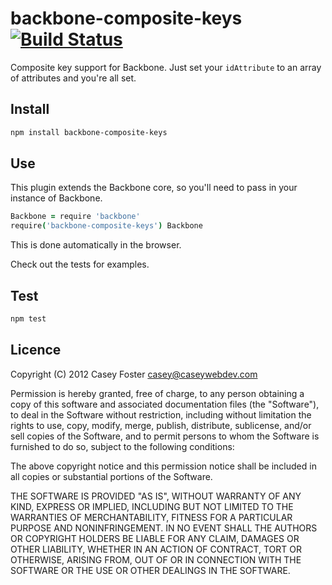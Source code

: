 backbone-composite-keys [![Build Status](https://secure.travis-ci.org/caseywebdev/backbone-composite-keys.png)](http://travis-ci.org/caseywebdev/backbone-composite-keys)
=============

Composite key support for Backbone. Just set your `idAttribute` to an array of attributes and you're all set.

Install
-------

```bash
npm install backbone-composite-keys
```

Use
---

This plugin extends the Backbone core, so you'll need to pass in your instance of Backbone.

```coffee
Backbone = require 'backbone'
require('backbone-composite-keys') Backbone
```

This is done automatically in the browser.

Check out the tests for examples.

Test
----

```bash
npm test
```

Licence
-------

Copyright (C) 2012 Casey Foster <casey@caseywebdev.com>

Permission is hereby granted, free of charge, to any person obtaining a copy
of this software and associated documentation files (the "Software"), to deal
in the Software without restriction, including without limitation the rights
to use, copy, modify, merge, publish, distribute, sublicense, and/or sell
copies of the Software, and to permit persons to whom the Software is
furnished to do so, subject to the following conditions:

The above copyright notice and this permission notice shall be included in all
copies or substantial portions of the Software.

THE SOFTWARE IS PROVIDED "AS IS", WITHOUT WARRANTY OF ANY KIND, EXPRESS OR
IMPLIED, INCLUDING BUT NOT LIMITED TO THE WARRANTIES OF MERCHANTABILITY,
FITNESS FOR A PARTICULAR PURPOSE AND NONINFRINGEMENT. IN NO EVENT SHALL THE
AUTHORS OR COPYRIGHT HOLDERS BE LIABLE FOR ANY CLAIM, DAMAGES OR OTHER
LIABILITY, WHETHER IN AN ACTION OF CONTRACT, TORT OR OTHERWISE, ARISING FROM,
OUT OF OR IN CONNECTION WITH THE SOFTWARE OR THE USE OR OTHER DEALINGS IN THE
SOFTWARE.
